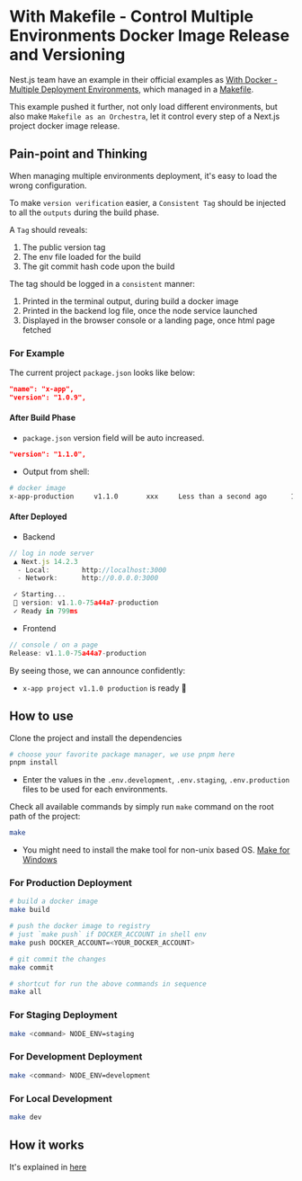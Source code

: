 # With Makefile - Control Multiple Environments Docker Image Release and Versioning

Nest.js team have an example in their official examples as [With Docker - Multiple Deployment Environments](https://github.com/vercel/next.js/tree/canary/examples/with-docker-multi-env), which managed in a [Makefile](https://github.com/vercel/next.js/blob/canary/examples/with-docker-multi-env/Makefile).

This example pushed it further, not only load different environments, but also make `Makefile as an Orchestra`, let it control every step of a Next.js project docker image release.

## Pain-point and Thinking

When managing multiple environments deployment, it's easy to load the wrong configuration.

To make `version verification` easier, a `Consistent Tag` should be injected to all the `outputs` during the build phase.

A `Tag` should reveals:

1. The public version tag
2. The env file loaded for the build
3. The git commit hash code upon the build

The tag should be logged in a `consistent` manner:

1. Printed in the terminal output, during build a docker image
2. Printed in the backend log file, once the node service launched
3. Displayed in the browser console or a landing page, once html page fetched

### For Example

The current project `package.json` looks like below:

```json
"name": "x-app",
"version": "1.0.9",
```

#### After Build Phase

- `package.json` version field will be auto increased.

```json
"version": "1.1.0",
```

- Output from shell:

```bash
# docker image
x-app-production     v1.1.0       xxx     Less than a second ago      152MB
```

#### After Deployed

- Backend

```js
// log in node server
 ▲ Next.js 14.2.3
  - Local:        http://localhost:3000
  - Network:      http://0.0.0.0:3000

 ✓ Starting...
 🚀 version: v1.1.0-75a44a7-production
 ✓ Ready in 799ms
```

- Frontend

```js
// console / on a page
Release: v1.1.0-75a44a7-production
```

By seeing those, we can announce confidently:

- `x-app project v1.1.0 production` is ready 🎉

## How to use

Clone the project and install the dependencies

```bash
# choose your favorite package manager, we use pnpm here
pnpm install
```

- Enter the values in the `.env.development`, `.env.staging`, `.env.production` files to be used for each environments.

Check all available commands by simply run `make` command on the root path of the project:

```bash
make
```

- You might need to install the make tool for non-unix based OS. [Make for Windows](https://gnuwin32.sourceforge.net/packages/make.htm)

### For Production Deployment

```bash
# build a docker image
make build

# push the docker image to registry
# just `make push` if DOCKER_ACCOUNT in shell env
make push DOCKER_ACCOUNT=<YOUR_DOCKER_ACCOUNT>

# git commit the changes
make commit

# shortcut for run the above commands in sequence
make all
```

### For Staging Deployment

```bash
make <command> NODE_ENV=staging
```

### For Development Deployment

```bash
make <command> NODE_ENV=development
```

### For Local Development

```bash
make dev
```

## How it works

It's explained in [here](https://dev.to/pragmaticfrontend/with-makefile-nestjs-docker-deployment-and-versioning-automation-m6m)
